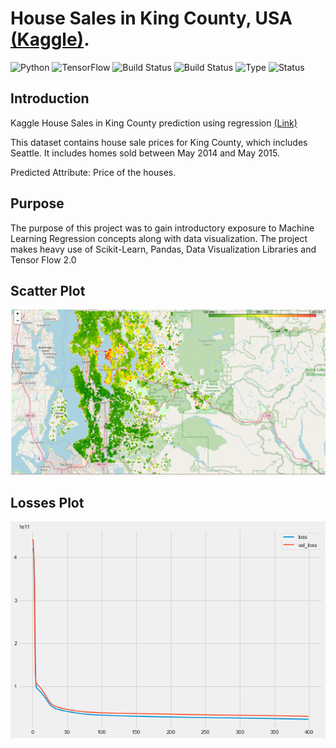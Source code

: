 # House Sales in King County, USA [(Kaggle)](https://www.kaggle.com/harlfoxem/housesalesprediction).

![Python](https://img.shields.io/badge/python-3.8.x-success) ![TensorFlow](https://img.shields.io/badge/Tensor_Flow-2.x.x-success) ![Build Status](https://img.shields.io/badge/Keras-ANN-success) ![Build Status](https://img.shields.io/badge/Machine-Learning-red) ![Type](https://img.shields.io/badge/Type-Supervised-yellow) ![Status](https://img.shields.io/badge/Status-Completed-success)

## Introduction
Kaggle House Sales in King County prediction using regression [(Link)](https://www.kaggle.com/harlfoxem/housesalesprediction)

This dataset contains house sale prices for King County, which includes Seattle. It includes homes sold between May 2014 and May 2015.

Predicted Attribute: Price of the houses.
## Purpose
The purpose of this project was to gain introductory exposure to Machine Learning Regression concepts along with data visualization. The project makes heavy use of Scikit-Learn, Pandas, Data Visualization Libraries and Tensor Flow 2.0

## Scatter Plot
![Scatter Plot](https://github.com/sanketughadmathe/House-Sales-in-King-County-USA/blob/master/images/Scatterplot_on_map.jpg)

## Losses Plot
![Losses Plot](https://github.com/sanketughadmathe/House-Sales-in-King-County-USA/blob/master/images/Losses.jpg)